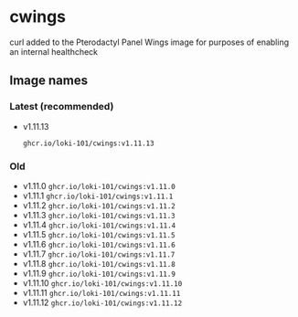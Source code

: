 # cwings
curl added to the Pterodactyl Panel Wings image for purposes of enabling an internal healthcheck

## Image names
### Latest (recommended)
- v1.11.13
  ```
  ghcr.io/loki-101/cwings:v1.11.13
  ```

### Old
- v1.11.0
  `ghcr.io/loki-101/cwings:v1.11.0`
- v1.11.1
  `ghcr.io/loki-101/cwings:v1.11.1`
- v1.11.2
  `ghcr.io/loki-101/cwings:v1.11.2`
- v1.11.3
  `ghcr.io/loki-101/cwings:v1.11.3`
- v1.11.4
  `ghcr.io/loki-101/cwings:v1.11.4`
- v1.11.5
  `ghcr.io/loki-101/cwings:v1.11.5`
- v1.11.6
  `ghcr.io/loki-101/cwings:v1.11.6`
- v1.11.7
  `ghcr.io/loki-101/cwings:v1.11.7`
- v1.11.8
  `ghcr.io/loki-101/cwings:v1.11.8`
- v1.11.9
  `ghcr.io/loki-101/cwings:v1.11.9`
- v1.11.10
  `ghcr.io/loki-101/cwings:v1.11.10`
- v1.11.11
  `ghcr.io/loki-101/cwings:v1.11.11`
- v1.11.12
  `ghcr.io/loki-101/cwings:v1.11.12`
